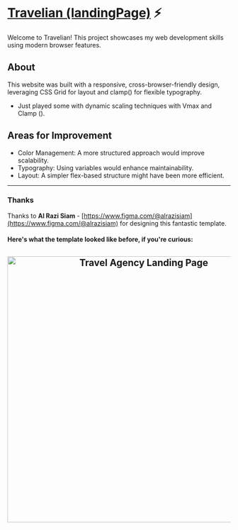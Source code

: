 # <a href="https://ilyabaksonyan.github.io/Travelian/">Travelian (landingPage)</a> ⚡️

Welcome to Travelian! This project showcases my web development skills using modern browser features.

## About
This website was built with a responsive, cross-browser-friendly design, leveraging CSS Grid for layout and clamp() for flexible typography.

- Just played some with dynamic scaling techniques with Vmax and Clamp ().
## Areas for Improvement
- Color Management: A more structured approach would improve scalability.
- Typography: Using variables would enhance maintainability.
- Layout: A simpler flex-based structure might have been more efficient.

---

### Thanks

Thanks to **Al Razi Siam** - [https://www.figma.com/@alrazisiam](https://www.figma.com/@alrazisiam) for designing this fantastic template.

#### Here's what the template looked like before, if you're curious:

<h2 align="center">
  <img src="https://github.com/IlyaBaksonyan/Travelian/blob/main/examples/opera_NIVdTzO5cq-min.gif" alt="Travel Agency Landing Page" width="600px" />
  <br>
</h2>
